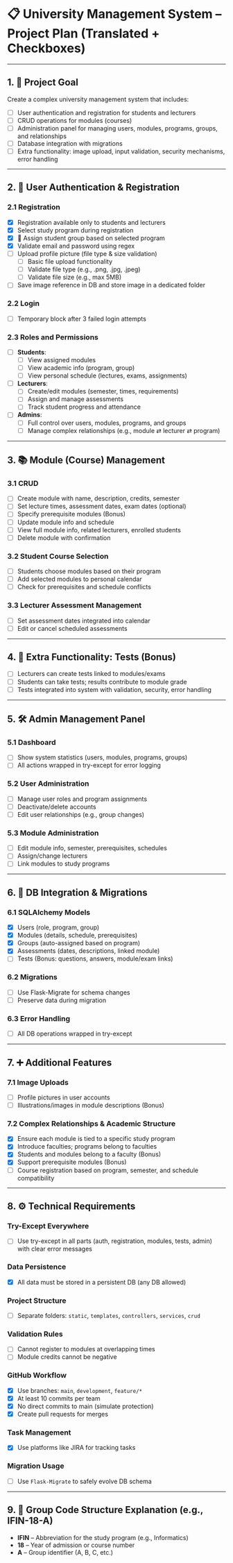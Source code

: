 # 📋 University Management System – Project Plan (Translated + Checkboxes)

---

## 1. 🎯 Project Goal
Create a complex university management system that includes:

- [ ] User authentication and registration for students and lecturers
- [ ] CRUD operations for modules (courses)
- [ ] Administration panel for managing users, modules, programs, groups, and relationships
- [ ] Database integration with migrations
- [ ] Extra functionality: image upload, input validation, security mechanisms, error handling

---

## 2. 🔐 User Authentication & Registration

### 2.1 Registration
- [x] Registration available only to students and lecturers
- [x] Select study program during registration
- [x] 🧪 Assign student group based on selected program
- [x] Validate email and password using regex
- [ ] Upload profile picture (file type & size validation)
  - [ ] Basic file upload functionality
  - [ ] Validate file type (e.g., .png, .jpg, .jpeg)
  - [ ] Validate file size (e.g., max 5MB)
- [ ] Save image reference in DB and store image in a dedicated folder

### 2.2 Login
- [ ] Temporary block after 3 failed login attempts

### 2.3 Roles and Permissions
- [ ] **Students**:
  - [ ] View assigned modules
  - [ ] View academic info (program, group)
  - [ ] View personal schedule (lectures, exams, assignments)
- [ ] **Lecturers**:
  - [ ] Create/edit modules (semester, times, requirements)
  - [ ] Assign and manage assessments
  - [ ] Track student progress and attendance
- [ ] **Admins**:
  - [ ] Full control over users, modules, programs, and groups
  - [ ] Manage complex relationships (e.g., module ⇄ lecturer ⇄ program)

---

## 3. 📚 Module (Course) Management

### 3.1 CRUD
- [ ] Create module with name, description, credits, semester
- [ ] Set lecture times, assessment dates, exam dates (optional)
- [ ] Specify prerequisite modules (Bonus)
- [ ] Update module info and schedule
- [ ] View full module info, related lecturers, enrolled students
- [ ] Delete module with confirmation

### 3.2 Student Course Selection
- [ ] Students choose modules based on their program
- [ ] Add selected modules to personal calendar
- [ ] Check for prerequisites and schedule conflicts

### 3.3 Lecturer Assessment Management
- [ ] Set assessment dates integrated into calendar
- [ ] Edit or cancel scheduled assessments

---

## 4. 🧪 Extra Functionality: Tests (Bonus)
- [ ] Lecturers can create tests linked to modules/exams
- [ ] Students can take tests; results contribute to module grade
- [ ] Tests integrated into system with validation, security, error handling

---

## 5. 🛠️ Admin Management Panel

### 5.1 Dashboard
- [ ] Show system statistics (users, modules, programs, groups)
- [ ] All actions wrapped in try-except for error logging

### 5.2 User Administration
- [ ] Manage user roles and program assignments
- [ ] Deactivate/delete accounts
- [ ] Edit user relationships (e.g., group changes)

### 5.3 Module Administration
- [ ] Edit module info, semester, prerequisites, schedules
- [ ] Assign/change lecturers
- [ ] Link modules to study programs

---

## 6. 🧱 DB Integration & Migrations

### 6.1 SQLAlchemy Models
- [x] Users (role, program, group)
- [x] Modules (details, schedule, prerequisites)
- [x] Groups (auto-assigned based on program)
- [x] Assessments (dates, descriptions, linked module)
- [ ] Tests (Bonus: questions, answers, module/exam links)

### 6.2 Migrations
- [ ] Use Flask-Migrate for schema changes
- [ ] Preserve data during migration

### 6.3 Error Handling
- [ ] All DB operations wrapped in try-except

---

## 7. ➕ Additional Features

### 7.1 Image Uploads
- [ ] Profile pictures in user accounts
- [ ] Illustrations/images in module descriptions (Bonus)

### 7.2 Complex Relationships & Academic Structure
- [x] Ensure each module is tied to a specific study program
- [x] Introduce faculties; programs belong to faculties
- [x] Students and modules belong to a faculty (Bonus)
- [x] Support prerequisite modules (Bonus)
- [ ] Course registration based on program, semester, and schedule compatibility

---

## 8. ⚙️ Technical Requirements

### Try-Except Everywhere
- [ ] Use try-except in all parts (auth, registration, modules, tests, admin) with clear error messages

### Data Persistence
- [x] All data must be stored in a persistent DB (any DB allowed)

### Project Structure
- [ ] Separate folders: `static`, `templates`, `controllers`, `services`, `crud`

### Validation Rules
- [ ] Cannot register to modules at overlapping times
- [ ] Module credits cannot be negative

### GitHub Workflow
- [x] Use branches: `main`, `development`, `feature/*`
- [x] At least 10 commits per team
- [x] No direct commits to main (simulate protection)
- [x] Create pull requests for merges

### Task Management
- [x] Use platforms like JIRA for tracking tasks

### Migration Usage
- [ ] Use `Flask-Migrate` to safely evolve DB schema

---

## 9. 🧾 Group Code Structure Explanation (e.g., IFIN-18-A)
- **IFIN** – Abbreviation for the study program (e.g., Informatics)
- **18** – Year of admission or course number
- **A** – Group identifier (A, B, C, etc.)
